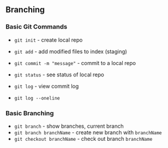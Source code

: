 ## Branching

### Basic Git Commands
* `git init` - create local repo
* `git add` - add modified files to index (staging)
* `git commit -m "message"` - commit to a local repo
* `git status` - see status of local repo
* `git log` - view commit log

*  `git log --oneline`

### Basic Branching
* `git branch` - show branches, current branch
* `git branch branchName` - create new branch with `branchName`
* `git checkout branchName` - check out branch `branchName`

